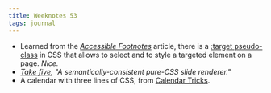 ```yaml
---
title: Weeknotes 53
tags: journal
---
```

- Learned from the *[Accessible Footnotes](https://www.sitepoint.com/accessible-footnotes-css/)* article, there is a [:target pseudo-class](https://developer.mozilla.org/en-US/docs/Web/CSS/:target) in CSS that allows to select and to style a targeted element on a page. *Nice.*
- *[Take five](https://madmurphy.github.io/takefive.css/),* *"A semantically-consistent pure-CSS slide renderer."*
- A calendar with three lines of CSS, from [Calendar Tricks](https://calendartricks.com/a-calendar-in-three-lines-of-css/).
 
